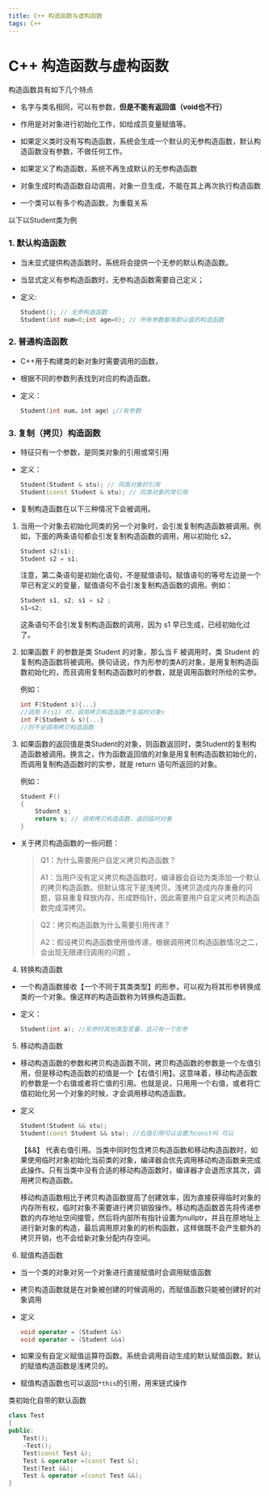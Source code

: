 ```yaml
---
title: C++ 构造函数与虚构函数
tags: C++
---
```


<!--more-->

# C++ 构造函数与虚构函数

构造函数具有如下几个特点

+ 名字与类名相同，可以有参数，**但是不能有返回值（void也不行）**

+ 作用是对对象进行初始化工作，如给成员变量赋值等。

+ 如果定义类时没有写构造函数，系统会生成一个默认的无参构造函数，默认构造函数没有参数，不做任何工作。

+ 如果定义了构造函数，系统不再生成默认的无参构造函数

+ 对象生成时构造函数自动调用，对象一旦生成，不能在其上再次执行构造函数

+ 一个类可以有多个构造函数，为重载关系



以下以Student类为例

### 1. 默认构造函数

+ 当未显式提供构造函数时，系统将会提供一个无参的默认构造函数。

+ 当显式定义有参构造函数时，无参构造函数需要自己定义；


+ 定义:

    ```cpp
    Student(); // 无参构造函数
    Student(int num=0;int age=0); // 所有参数都有默认值的构造函数
    ```
    

### 2. 普通构造函数

+ C++用于构建类的新对象时需要调用的函数，

+ 根据不同的参数列表找到对应的构造函数。

+ 定义：
    ```cpp
    Student(int num，int age）;//有参数
    ```

### 3. 复制（拷贝）构造函数

+ 特征只有一个参数，是同类对象的引用或常引用

+ 定义：
    ```cpp
    Student(Student & stu); // 同类对象的引用
    Student(const Student & stu); // 同类对象的常引用
    ```
        
    
+ 复制构造函数在以下三种情况下会被调用。

1. 当用一个对象去初始化同类的另一个对象时，会引发复制构造函数被调用。例如，下面的两条语句都会引发复制构造函数的调用，用以初始化 s2。

    ```cpp
    Student s2(s1); 
    Student s2 = s1; 
    ```          

    注意，第二条语句是初始化语句，不是赋值语句。赋值语句的等号左边是一个早已有定义的变量，赋值语句不会引发复制构造函数的调用。例如：

    ```cpp
    Student s1, s2; s1 = s2 ;
    s1=s2;
    ```

    这条语句不会引发复制构造函数的调用，因为 s1 早已生成，已经初始化过了。
    
2. 如果函数 F 的参数是类 Student 的对象，那么当 F 被调用时，类 Student 的复制构造函数将被调用。换句话说，作为形参的类A的对象，是用复制构造函数初始化的，而且调用复制构造函数时的参数，就是调用函数时所给的实参。

    例如：
    ```cpp
    int F(Student s){...} 
    //调用 F(s1) 时，调用拷贝构造函数产生临时对象s
    int F(Student & s){...} 
    //则不会调用拷贝构造函数
    ```

3. 如果函数的返回值是类Student的对象，则函数返回时，类Student的复制构造函数被调用。换言之，作为函数返回值的对象是用复制构造函数初始化的，而调用复制构造函数时的实参，就是 return 语句所返回的对象。

    例如：
    ```cpp
    Student F()
    {
        Student s;
        return s; // 调用拷贝构造函数，返回临时对象
    }
    ```
        
+ 关于拷贝构造函数的一些问题：

    > Q1：为什么需要用户自定义拷贝构造函数？
    >
    >A1：当用户没有定义拷贝构造函数时，编译器会自动为类添加一个默认的拷贝构造函数。但默认情况下是浅拷贝。浅拷贝造成内存重叠的问题，容易重复释放内存，形成野指针，因此需要用户自定义拷贝构造函数完成深拷贝。

    >Q2：拷贝构造函数为什么需要引用传递？
    >
    >A2：假设拷贝构造函数使用值传递，根据调用拷贝构造函数情况之二，会出现无限递归调用的问题 。

4. 转换构造函数

+ 一个构造函数接收【一个不同于其类类型】的形参，可以视为将其形参转换成类的一个对象。像这样的构造函数称为转换构造函数。

+ 定义：
    ```cpp
    Student(int a); //形参时其他类型变量，且只有一个形参
    ```
        

5. 移动构造函数

+ 移动构造函数的参数和拷贝构造函数不同，拷贝构造函数的参数是一个左值引用，但是移动构造函数的初值是一个【右值引用】。这意味着，移动构造函数的参数是一个右值或者将亡值的引用。也就是说，只用用一个右值，或者将亡值初始化另一个对象的时候，才会调用移动构造函数。

+ 定义
    ```cpp
    Student(Student && stu); 
    Student(const Student && stu); //右值引用可以设置为const吗 可以
    ```
    
    【&&】 代表右值引用。当类中同时包含拷贝构造函数和移动构造函数时，如果使用临时对象初始化当前类的对象，编译器会优先调用移动构造函数来完成此操作。只有当类中没有合适的移动构造函数时，编译器才会退而求其次，调用拷贝构造函数。

    移动构造函数相比于拷贝构造函数提高了创建效率，因为直接获得临时对象的内存所有权，临时对象不需要进行拷贝销毁操作。移动构造函数首先将传递参数的内存地址空间接管，然后将内部所有指针设置为nullptr，并且在原地址上进行新对象的构造，最后调用原对象的的析构函数，这样做既不会产生额外的拷贝开销，也不会给新对象分配内存空间。

6. 赋值构造函数

+  当一个类的对象对另一个对象进行直接赋值时会调用赋值函数

+ 拷贝构造函数就是在对象被创建的时候调用的，而赋值函数只能被创建好的对象调用

+ 定义
    ```cpp
    void operator = (Student &s)
    void operator = (Student &&s)
    ```
+ 如果没有自定义赋值运算符函数。系统会调用自动生成的默认赋值函数。默认的赋值构造函数是浅拷贝的。

+ 赋值构造函数也可以返回`*this`的引用，用来链式操作

类初始化自带的默认函数

```cpp
class Test
{
public:
    Test();
    ~Test();
    Test(const Test &);
    Test & operator =(const Test &);
    Test(Test &&);
    Test & operator =(const Test &&);
}
```
